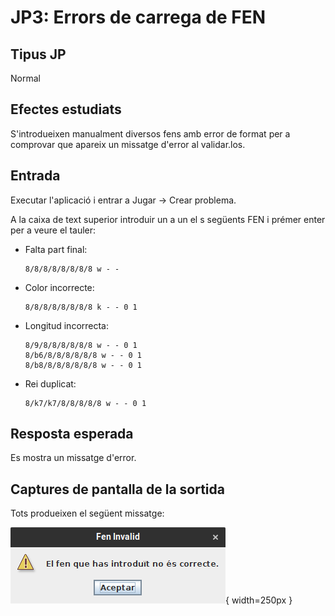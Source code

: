 # JP3: Errors de carrega de FEN

## Tipus JP

Normal

## Efectes estudiats

S'introdueixen manualment diversos fens amb error de format per a comprovar que apareix un missatge d'error al validar.los.

## Entrada

Executar l'aplicació i entrar a Jugar -> Crear problema.

A la caixa de text superior introduir un a un el s següents FEN i prémer enter per a veure el tauler:

- Falta part final:

  ```
  8/8/8/8/8/8/8/8 w - -
  ```

- Color incorrecte:

  ```
  8/8/8/8/8/8/8/8 k - - 0 1
  ```

- Longitud incorrecta:
  ```
  8/9/8/8/8/8/8/8 w - - 0 1
  8/b6/8/8/8/8/8/8 w - - 0 1
  8/b8/8/8/8/8/8/8 w - - 0 1
  ```
- Rei duplicat:
  ```
  8/k7/k7/8/8/8/8/8 w - - 0 1
  ```

## Resposta esperada

Es mostra un missatge d'error.

## Captures de pantalla de la sortida

Tots produeixen el següent missatge:

![Missatge d'error FEN](../imatges_JP/fen_incorrecte.png){ width=250px }
